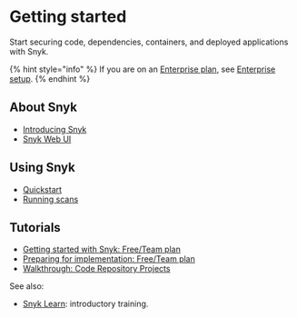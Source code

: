 # Getting started

Start securing code, dependencies, containers, and deployed applications with Snyk.

{% hint style="info" %}
If you are on an [Enterprise plan](../more-info/snyk-plans-and-pricing.md), see [Enterprise setup](../enterprise-setup/).
{% endhint %}

## About Snyk

* [Introducing Snyk](introducing-snyk.md)
* [Snyk Web UI](explore-snyk-through-the-web-ui.md)

## Using Snyk

* [Quickstart](quickstart/)
* [Running scans](../scan-using-snyk/working-with-snyk-in-your-environment/running-scans.md)

## Tutorials

* [Getting started with Snyk: Free/Team plan](../implement-snyk/walkthrough-initiate-a-scan-locally.md)
* [Preparing for implementation: Free/Team plan](broken-reference)
* [Walkthrough: Code Repository Projects](../implement-snyk/walkthrough-code-repository-projects/)

See also:

* [Snyk Learn](https://learn.snyk.io/catalog/product-training/https://learn.dev.snyk.io/catalog/product-training/):  introductory training.&#x20;

